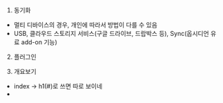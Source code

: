 1. 동기화
- 멀티 디바이스의 경우, 개인에 따라서 방법이 다를 수 있음
- USB, 클라우드 스토리지 서비스(구글 드라이브, 드랍박스 등), Sync(옵시디언 유료 add-on 기능)

2. 플러그인

3. 개요보기
- index -> h1(#)로 쓰면 따로 보이네
- 
